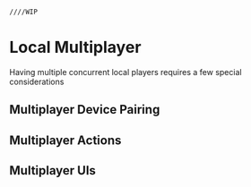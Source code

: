     ////WIP

# Local Multiplayer

Having multiple concurrent local players requires a few special considerations

## Multiplayer Device Pairing

## Multiplayer Actions

## Multiplayer UIs
